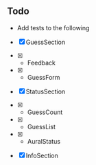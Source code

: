 ## Todo

- Add tests to the following


- [x] GuessSection
- [x] - Feedback
- [x] - GuessForm

- [x] StatusSection
- [x] - GuessCount
- [x] - GuessList
- [x] - AuralStatus

- [x] InfoSection